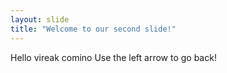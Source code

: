```yaml
---
layout: slide
title: "Welcome to our second slide!"
---
```

Hello vireak comino
Use the left arrow to go back!
